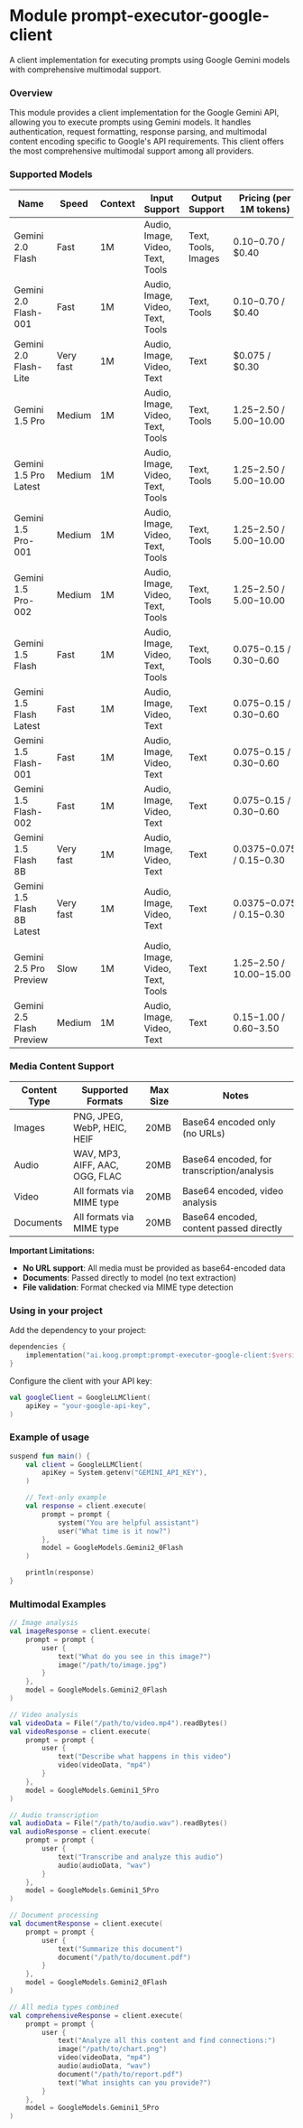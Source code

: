 # Module prompt-executor-google-client

A client implementation for executing prompts using Google Gemini models with comprehensive multimodal support.

### Overview

This module provides a client implementation for the Google Gemini API, allowing you to execute prompts using Gemini
models. It handles authentication, request formatting, response parsing, and multimodal content encoding specific to
Google's API requirements. This client offers the most comprehensive multimodal support among all providers.

### Supported Models

| Name                       | Speed     | Context | Input Support                    | Output Support      | Pricing (per 1M tokens)      |
|----------------------------|-----------|---------|----------------------------------|---------------------|------------------------------|
| Gemini 2.0 Flash           | Fast      | 1M      | Audio, Image, Video, Text, Tools | Text, Tools, Images | $0.10-$0.70 / $0.40          |
| Gemini 2.0 Flash-001       | Fast      | 1M      | Audio, Image, Video, Text, Tools | Text, Tools         | $0.10-$0.70 / $0.40          |
| Gemini 2.0 Flash-Lite      | Very fast | 1M      | Audio, Image, Video, Text        | Text                | $0.075 / $0.30               |
| Gemini 1.5 Pro             | Medium    | 1M      | Audio, Image, Video, Text, Tools | Text, Tools         | $1.25-$2.50 / $5.00-$10.00   |
| Gemini 1.5 Pro Latest      | Medium    | 1M      | Audio, Image, Video, Text, Tools | Text, Tools         | $1.25-$2.50 / $5.00-$10.00   |
| Gemini 1.5 Pro-001         | Medium    | 1M      | Audio, Image, Video, Text, Tools | Text, Tools         | $1.25-$2.50 / $5.00-$10.00   |
| Gemini 1.5 Pro-002         | Medium    | 1M      | Audio, Image, Video, Text, Tools | Text, Tools         | $1.25-$2.50 / $5.00-$10.00   |
| Gemini 1.5 Flash           | Fast      | 1M      | Audio, Image, Video, Text, Tools | Text, Tools         | $0.075-$0.15 / $0.30-$0.60   |
| Gemini 1.5 Flash Latest    | Fast      | 1M      | Audio, Image, Video, Text        | Text                | $0.075-$0.15 / $0.30-$0.60   |
| Gemini 1.5 Flash-001       | Fast      | 1M      | Audio, Image, Video, Text        | Text                | $0.075-$0.15 / $0.30-$0.60   |
| Gemini 1.5 Flash-002       | Fast      | 1M      | Audio, Image, Video, Text        | Text                | $0.075-$0.15 / $0.30-$0.60   |
| Gemini 1.5 Flash 8B        | Very fast | 1M      | Audio, Image, Video, Text        | Text                | $0.0375-$0.075 / $0.15-$0.30 |
| Gemini 1.5 Flash 8B Latest | Very fast | 1M      | Audio, Image, Video, Text        | Text                | $0.0375-$0.075 / $0.15-$0.30 |
| Gemini 2.5 Pro Preview     | Slow      | 1M      | Audio, Image, Video, Text, Tools | Text                | $1.25-$2.50 / $10.00-$15.00  |
| Gemini 2.5 Flash Preview   | Medium    | 1M      | Audio, Image, Video, Text        | Text                | $0.15-$1.00 / $0.60-$3.50    |

### Media Content Support

| Content Type | Supported Formats              | Max Size | Notes                                      |
|--------------|--------------------------------|----------|--------------------------------------------|
| Images       | PNG, JPEG, WebP, HEIC, HEIF    | 20MB     | Base64 encoded only (no URLs)              |
| Audio        | WAV, MP3, AIFF, AAC, OGG, FLAC | 20MB     | Base64 encoded, for transcription/analysis |
| Video        | All formats via MIME type      | 20MB     | Base64 encoded, video analysis             |
| Documents    | All formats via MIME type      | 20MB     | Base64 encoded, content passed directly    |

**Important Limitations:**

- **No URL support**: All media must be provided as base64-encoded data
- **Documents**: Passed directly to model (no text extraction)
- **File validation**: Format checked via MIME type detection

### Using in your project

Add the dependency to your project:

```kotlin
dependencies {
    implementation("ai.koog.prompt:prompt-executor-google-client:$version")
}
```

Configure the client with your API key:

```kotlin
val googleClient = GoogleLLMClient(
    apiKey = "your-google-api-key",
)
```

### Example of usage

```kotlin
suspend fun main() {
    val client = GoogleLLMClient(
        apiKey = System.getenv("GEMINI_API_KEY"),
    )

    // Text-only example
    val response = client.execute(
        prompt = prompt {
            system("You are helpful assistant")
            user("What time is it now?")
        },
        model = GoogleModels.Gemini2_0Flash
    )

    println(response)
}
```

### Multimodal Examples

```kotlin
// Image analysis
val imageResponse = client.execute(
    prompt = prompt {
        user {
            text("What do you see in this image?")
            image("/path/to/image.jpg")
        }
    },
    model = GoogleModels.Gemini2_0Flash
)

// Video analysis
val videoData = File("/path/to/video.mp4").readBytes()
val videoResponse = client.execute(
    prompt = prompt {
        user {
            text("Describe what happens in this video")
            video(videoData, "mp4")
        }
    },
    model = GoogleModels.Gemini1_5Pro
)

// Audio transcription
val audioData = File("/path/to/audio.wav").readBytes()
val audioResponse = client.execute(
    prompt = prompt {
        user {
            text("Transcribe and analyze this audio")
            audio(audioData, "wav")
        }
    },
    model = GoogleModels.Gemini1_5Pro
)

// Document processing
val documentResponse = client.execute(
    prompt = prompt {
        user {
            text("Summarize this document")
            document("/path/to/document.pdf")
        }
    },
    model = GoogleModels.Gemini2_0Flash
)

// All media types combined
val comprehensiveResponse = client.execute(
    prompt = prompt {
        user {
            text("Analyze all this content and find connections:")
            image("/path/to/chart.png")
            video(videoData, "mp4")
            audio(audioData, "wav")
            document("/path/to/report.pdf")
            text("What insights can you provide?")
        }
    },
    model = GoogleModels.Gemini1_5Pro
)
```
